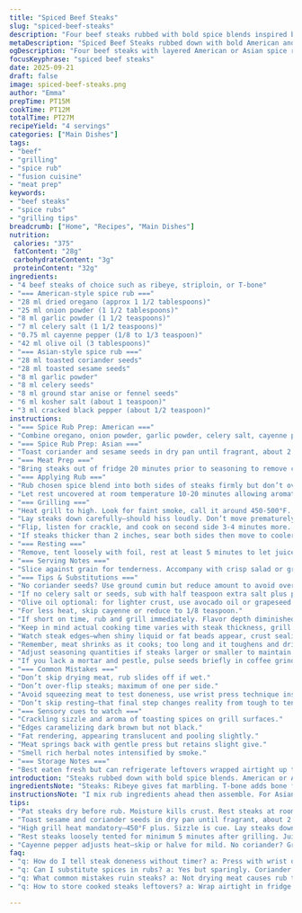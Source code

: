 ```yaml
---
title: "Spiced Beef Steaks"
slug: "spiced-beef-steaks"
description: "Four beef steaks rubbed with bold spice blends inspired by American and Asian flavors. Two rub options using dried herbs, seeds, and ground spices, marinated briefly at room temperature. Cooked high heat on grill. No nuts, dairy, gluten, eggs. Aromatic, fiery hints. Tactile cues for doneness prioritized over strict times. Practical substitutions and tips included."
metaDescription: "Spiced Beef Steaks rubbed down with bold American and Asian spice blends. High heat grill, tactile doneness cues, practical subs, robust crust, no nuts or dairy."
ogDescription: "Four beef steaks with layered American or Asian spice rubs. Grill hot, watch fat beads, slice against grain. Tips for swaps and key texture cues included."
focusKeyphrase: "spiced beef steaks"
date: 2025-09-21
draft: false
image: spiced-beef-steaks.png
author: "Emma"
prepTime: PT15M
cookTime: PT12M
totalTime: PT27M
recipeYield: "4 servings"
categories: ["Main Dishes"]
tags:
- "beef"
- "grilling"
- "spice rub"
- "fusion cuisine"
- "meat prep"
keywords:
- "beef steaks"
- "spice rubs"
- "grilling tips"
breadcrumb: ["Home", "Recipes", "Main Dishes"]
nutrition: 
 calories: "375"
 fatContent: "28g"
 carbohydrateContent: "3g"
 proteinContent: "32g"
ingredients:
- "4 beef steaks of choice such as ribeye, striploin, or T-bone"
- "=== American-style spice rub ==="
- "28 ml dried oregano (approx 1 1/2 tablespoons)"
- "25 ml onion powder (1 1/2 tablespoons)"
- "8 ml garlic powder (1 1/2 teaspoons)"
- "7 ml celery salt (1 1/2 teaspoons)"
- "0.75 ml cayenne pepper (1/8 to 1/3 teaspoon)"
- "42 ml olive oil (3 tablespoons)"
- "=== Asian-style spice rub ==="
- "28 ml toasted coriander seeds"
- "28 ml toasted sesame seeds"
- "8 ml garlic powder"
- "8 ml celery seeds"
- "8 ml ground star anise or fennel seeds"
- "6 ml kosher salt (about 1 teaspoon)"
- "3 ml cracked black pepper (about 1/2 teaspoon)"
instructions:
- "=== Spice Rub Prep: American ==="
- "Combine oregano, onion powder, garlic powder, celery salt, cayenne pepper, and olive oil in bowl; stir into paste. Note: olive oil binds spices and promotes crust formation. No butter here, it blacks out fast on grill."
- "=== Spice Rub Prep: Asian ==="
- "Toast coriander and sesame seeds in dry pan until fragrant, about 2 minutes, tossing constantly. Cool slightly, then grind coarsely using mortar and pestle or spice grinder—don´t pulverize fine or rub gritty against meat. Combine ground seeds with garlic powder, celery seeds, powdered star anise, salt, and cracked pepper. Mix well."
- "=== Meat Prep ==="
- "Bring steaks out of fridge 20 minutes prior to seasoning to remove chill—cold meat seizes on heat unevenly. Pat dry with paper towel to remove excess moisture, lest rub slip off or steam instead of sear."
- "=== Applying Rub ==="
- "Rub chosen spice blend into both sides of steaks firmly but don’t overwork meat to avoid warming prematurely."
- "Let rest uncovered at room temperature 10-20 minutes allowing aromatics to penetrate surface. This step crucial for surface flavor melding and moisture redistribution inside meat."
- "=== Grilling ==="
- "Heat grill to high. Look for faint smoke, call it around 450-500°F. If outdoor grilling unavailable, cast iron skillet screaming hot works, but less smoky note."
- "Lay steaks down carefully—should hiss loudly. Don’t move prematurely. Wait for natural release before flipping, about 3-4 minutes depending on thickness and grill heat."
- "Flip, listen for crackle, and cook on second side 3-4 minutes more. Medium rare reached when steaks have deep crust, slightly springy texture, internal temp ~130°F suggesting browned edges with rosy center."
- "If steaks thicker than 2 inches, sear both sides then move to cooler edge lid closed to finish for few minutes, watching closely."
- "=== Resting ==="
- "Remove, tent loosely with foil, rest at least 5 minutes to let juices redistribute—cutting too soon leaks precious flavor and dries out edges."
- "=== Serving Notes ==="
- "Slice against grain for tenderness. Accompany with crisp salad or grilled veggies for balance."
- "=== Tips & Substitutions ==="
- "No coriander seeds? Use ground cumin but reduce amount to avoid overpowering. Sesame seeds fragment hard to replace; try toasted sunflower seeds crushed lightly. Star anise can be swapped for fennel seeds or omit if unavailable."
- "If no celery salt or seeds, sub with half teaspoon extra salt plus pinch of celery powder or omit entirely."
- "Olive oil optional: for lighter crust, use avocado oil or grapeseed oil—both tolerate high heat better."
- "For less heat, skip cayenne or reduce to 1/8 teaspoon."
- "If short on time, rub and grill immediately. Flavor depth diminished but still pleasant."
- "Keep in mind actual cooking time varies with steak thickness, grill temp, ambient weather."
- "Watch steak edges—when shiny liquid or fat beads appear, crust sealing is happening."
- "Remember, meat shrinks as it cooks; too long and it toughens and dries."
- "Adjust seasoning quantities if steaks larger or smaller to maintain balance."
- "If you lack a mortar and pestle, pulse seeds briefly in coffee grinder but avoid powder."
- "=== Common Mistakes ==="
- "Don’t skip drying meat, rub slides off if wet."
- "Don’t over-flip steaks; maximum of one per side."
- "Avoid squeezing meat to test doneness, use wrist press technique instead for feel."
- "Don’t skip resting—that final step changes reality from tough to tender."
- "=== Sensory cues to watch ==="
- "Crackling sizzle and aroma of toasting spices on grill surfaces."
- "Edges caramelizing dark brown but not black."
- "Fat rendering, appearing translucent and pooling slightly."
- "Meat springs back with gentle press but retains slight give."
- "Smell rich herbal notes intensified by smoke."
- "=== Storage Notes ==="
- "Best eaten fresh but can refrigerate leftovers wrapped airtight up to 2 days; reheat gently to preserve juiciness."
introduction: "Steaks rubbed down with bold spice blends. American or Asian twists. Tried both, the coriander-sesame crunch surprises. Rubs dry or with little oil—oil aids crust, not drowning flavor. Marine 10-20 minutes max—not a pickle bath. Pat meat dry; wetness kills crust; steaming over searing. Grill screaming hot, listen for sizzle—too cool and spices won’t toast, just moan. Flip once. Watch edge beads of fat turning clear, that tell you rendering. Rest is sacred. Slice against grain; even cheap cuts can shine with right rub. Tried shaking, pressing, poking. Firmness under pressure, your best guide. Skip timers, trust senses, especially when weather shifts grill heat. No butter: burns quick. Olive oil sets fire to crust but stays controlled. No fancy tools; my mortar saves the day. Skip fennel? Star anise instead, little twist in aroma."
ingredientsNote: "Steaks: Ribeye gives fat marbling. T-bone adds bone flavor. Aloyau aka striploin is leaner but tender. For rubs, dried herbs best fresh—older oregano dulls flavor. Onion and garlic powders fundamental; fresh minced burns fast on grill. Celery salt versatile seasoning—smoky and herbal; celery seeds have earthier tone. Cayenne is key for fire, adjust your heat tolerance. Sesame seeds toast in dry pan for nutty layers; never skip this, raw seeds taste flat and bitter. Coriander seeds toasted but ground coarse; powder too dusty, loses kick. Star anise ground addition is game changer—adds subtle licorice note unexpected but compliments beef well. Olive oil sticks rub and helps crust; avocado oil can replace if high smoke point needed. Salt choice important—kosher flakes dissolve better; fine salt clumps risk uneven seasoning. Pepper freshly cracked keeps aroma alive; pre-ground fades fast. Common substitutions: cumin in place coriander; sunflower seeds for sesame but not identical crunch. Skip celery if emergency, but flavor suffers. Keep herbs and spices in airtight jars away from light to preserve punch."
instructionsNote: "I mix rub ingredients ahead then assemble. For Asian rub, toast seeds in pan just until fragrance wakes; burnt seeds bitter, so watch closely. Grind seeds in mortar—if grinder, pulse quick bursts; too fine loses texture contrast. Rub steaks firmly but no massaging frenzy; over-rubbing warms meat inside, undesirable. Let sit 10-20 minutes at room temp; don’t rush. Dry steaks well before rub—critical. When grilling, heat must be high. Sizzle is your friend. If no outdoor grill, heavy cast iron skillet on stove at max heat works, but layer flavor differs. Turn once; moving too early tears crust. Thicker steaks benefit from sear then indirect heat finish. Watch color edges brown with caramelized fat—not burnt. Use wrist press test for doneness; no poking or cutting mid-cook; juices escape, dry meat results. Rest covered loosely 5-10 minutes, juices settle and redistribute; skipping this is rookie mistake. Slice against grain—cuts fibers, ensures tenderness. If tired of steak leftovers, repurpose thin slices in salads or wraps. Leftover rub? Sprinkle on roasted potatoes or veggies for quick flavor boost."
tips:
- "Pat steaks dry before rub. Moisture kills crust. Rest steaks at room temp 10-20 mins. Allows aroma to seep into surface. Over-rubbing warms meat prematurely; firm press only. Oil only binds; no drowning. Olive oil burns fast on grill; avocado oil works better high heat."
- "Toast sesame and coriander seeds in dry pan until fragrant, about 2 minutes. Watch closely or they bitter. Cool before coarse grinding. Avoid pulverizing fine; gritty texture key for crunch. Use mortar or pulse in spice grinder few bursts only. Powdery rub fades punch."
- "High grill heat mandatory—450°F plus. Sizzle is cue. Lay steaks down gently, listen for hiss; don’t move too soon. Wait natural release before flipping. One flip max. Thickness adjusts cook time. Too cool, no crust; too hot, blackened edges. Feel texture, not timer."
- "Rest steaks loosely tented for minimum 5 minutes after grilling. Juices redistribute; cutting too early leaks precious flavor and dries edges. Slice against grain. Fibers cut lengthwise = toughness. Cross-grain slicing brings tenderness; critical step missed usually."
- "Cayenne pepper adjusts heat—skip or halve for mild. No coriander? Ground cumin substitute but less quantity to avoid strong overshadow. No celery salt/seeds? Half tsp regular salt plus pinch celery powder. Sesame seeds swap: toasted sunflower seeds approximate crunch, not identical."
faq:
- "q: How do I tell steak doneness without timer? a: Press with wrist or finger. Soft means rare, springy for medium rare, firm for well done. Watch fat edges become translucent and liquid beads form—that’s rendering. Sizzle sound fades too. Don’t poke raw or cut early."
- "q: Can I substitute spices in rubs? a: Yes but sparingly. Coriander replaced by cumin—reduce quantity. Star anise can be fennel seeds or left out if missing. Sesame seed crunch tough to match; sunflower seeds toasted approximate. Adjust salt carefully if celery salt missing."
- "q: What common mistakes ruin steaks? a: Not drying meat causes rub to slide off or steam instead of sear. Flipping too often breaks crust. Overworking rub warms meat inside. Skipping rest drags juice out. Watch grill heat: too low means no crust; too high burns edges."
- "q: How to store cooked steaks leftovers? a: Wrap airtight in fridge up to 2 days. Reheat gently; quick pan warm or oven low temp avoids drying. Avoid microwave if possible; kills texture. Use leftovers cold sliced in wraps or salads for fast meal. Don’t leave out long."

---
```

